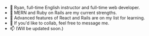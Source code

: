 - 👋 Ryan, full-time English instructor and full-time web developer.
- 👀 MERN and Ruby on Rails are my current strengths.
- 🌱 Advanced features of React and Rails are on my list for learning.
- 💞️ If you'd like to collab, feel free to message me.
- 📫 (Will be updated soon.)

<!---
ryan-szalaty/ryan-szalaty is a ✨ special ✨ repository because its `README.md` (this file) appears on your GitHub profile.
You can click the Preview link to take a look at your changes.
--->
